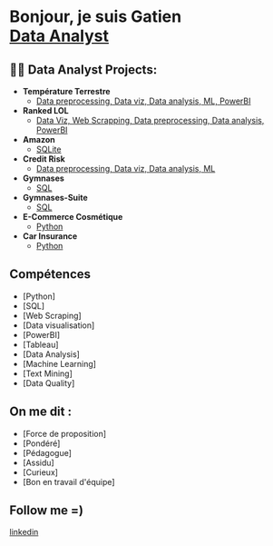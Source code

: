 <h1>Bonjour, je suis Gatien <br/><a href="https://github.com/joshmadakor1"></a><a href="https://www.linkedin.com/in/gatien-verdier/">Data Analyst</a>

<h2>👨‍💻 Data Analyst Projects:</h2>

- <b>Température Terrestre</b>
  - [Data preprocessing, Data viz, Data analysis, ML, PowerBI](https://github.com/GatienV/Temperature-Terrestre)
- <b>Ranked LOL </b>
  - [Data Viz, Web Scrapping, Data preprocessing, Data analysis, PowerBI](https://github.com/GatienV/Ranked-LOL-Analyse)
- <b>Amazon</b>
  - [SQLite](https://github.com/GatienV/Amazon-SQLite)
- <b>Credit Risk</b>
  - [Data preprocessing, Data viz, Data analysis, ML](https://github.com/GatienV/Credit_Risk)
- <b>Gymnases</b>
  - [SQL](https://github.com/GatienV/Gymnases)
- <b>Gymnases-Suite</b>
  - [SQL](https://github.com/GatienV/Gymnases-Suite-)
- <b>E-Commerce Cosmétique</b>
  - [Python](https://github.com/GatienV/E-commerceCosmetique)
- <b>Car Insurance </b>
  - [Python](https://github.com/GatienV/Claims)

<h2>Compétences</h2>

- [Python]
- [SQL]
- [Web Scraping]
- [Data visualisation]
- [PowerBI]
- [Tableau]
- [Data Analysis]
- [Machine Learning]
- [Text Mining]
- [Data Quality]

<h2> On me dit : </h2>

- [Force de proposition]
- [Pondéré]
- [Pédagogue]
- [Assidu]
- [Curieux]
- [Bon en travail d'équipe]

<h2> Follow me =) </h2>

[linkedin](https://www.linkedin.com/in/gatien-verdier/)

<!--
